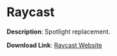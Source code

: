 # Raycast

**Description**: Spotlight replacement.

**Download Link**: [Raycast Website](https://www.raycast.com/)
